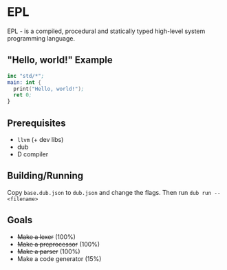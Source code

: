 # EPL


EPL - is a compiled, procedural and statically typed high-level system programming language.

## "Hello, world!" Example

```nasm
inc "std/*";
main: int {
  print("Hello, world!");
  ret 0;
}
```

## Prerequisites

* `llvm` (+ dev libs)
* dub
* D compiler

## Building/Running

Copy `base.dub.json` to `dub.json` and change the flags. Then run `dub run -- <filename>`

## Goals

* ~~Make a lexer~~ (100%)
* ~~Make a preprocessor~~ (100%)
* ~~Make a parser~~ (100%)
* Make a code generator (15%)